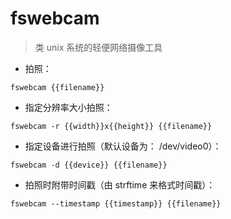 # fswebcam

> 类 unix 系统的轻便网络摄像工具

- 拍照：

`fswebcam {{filename}}`

- 指定分辨率大小拍照：

`fswebcam -r {{width}}x{{height}} {{filename}}`

- 指定设备进行拍照（默认设备为： /dev/video0）：

`fswebcam -d {{device}} {{filename}}`

- 拍照时附带时间戳（由 strftime 来格式时间戳）：

`fswebcam --timestamp {{timestamp}} {{filename}}`

[#]: contributors: ([李峰])